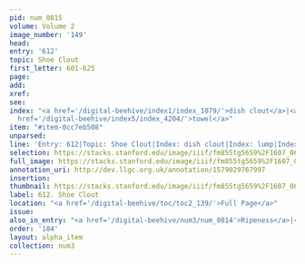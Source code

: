 ```yaml
---
pid: num_0815
volume: Volume 2
image_number: '149'
head: 
entry: '612'
topic: Shoe Clout
first_letter: 601-625
page: 
add: 
xref: 
see: 
index: "<a href='/digital-beehive/index1/index_1079/'>dish clout</a>|<a href='/digital-beehive/index3/index_2363/'>lump</a>|<a
  href='/digital-beehive/index5/index_4204/'>towel</a>"
item: "#item-0cc7eb508"
unparsed: 
line: 'Entry: 612|Topic: Shoe Clout|Index: dish clout|Index: lump|Index: towel|#item-0cc7eb508'
selection: https://stacks.stanford.edu/image/iiif/fm855tg5659%2F1607_0616/390,4420,2849,188/full/0/default.jpg
full_image: https://stacks.stanford.edu/image/iiif/fm855tg5659%2F1607_0616/full/full/0/default.jpg
annotation_uri: http://dev.llgc.org.uk/annotation/1579029767997
insertion: 
thumbnail: https://stacks.stanford.edu/image/iiif/fm855tg5659%2F1607_0616/390,4420,600,180/250,/0/default.jpg
label: 612. Shoe Clout
location: "<a href='/digital-beehive/toc/toc2_139/'>Full Page</a>"
issue: 
also_in_entry: "<a href='/digital-beehive/num3/num_0814'>Ripeness</a>|<a href='/digital-beehive/num3/num_0816'>Bottle</a>"
order: '184'
layout: alpha_item
collection: num3
---
```


